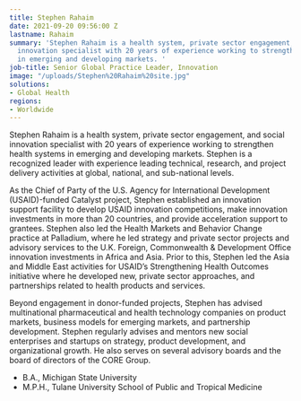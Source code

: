 ```yaml
---
title: Stephen Rahaim
date: 2021-09-20 09:56:00 Z
lastname: Rahaim
summary: 'Stephen Rahaim is a health system, private sector engagement, and social
  innovation specialist with 20 years of experience working to strengthen health systems
  in emerging and developing markets. '
job-title: Senior Global Practice Leader, Innovation
image: "/uploads/Stephen%20Rahaim%20site.jpg"
solutions:
- Global Health
regions:
- Worldwide
---
```


Stephen Rahaim is a health system, private sector engagement, and social innovation specialist with 20 years of experience working to strengthen health systems in emerging and developing markets. Stephen is a recognized leader with experience leading technical, research, and project delivery activities at global, national, and sub-national levels.
 
As the Chief of Party of the U.S. Agency for International Development (USAID)-funded Catalyst project, Stephen established an innovation support facility to develop USAID innovation competitions, make innovation investments in more than 20 countries, and provide acceleration support to grantees. Stephen also led the Health Markets and Behavior Change practice at Palladium, where he led strategy and private sector projects and advisory services to the U.K. Foreign, Commonwealth & Development Office innovation investments in Africa and Asia. Prior to this, Stephen led the Asia and Middle East activities for USAID’s Strengthening Health Outcomes initiative where he developed new, private sector approaches, and partnerships related to health products and services.
 
Beyond engagement in donor-funded projects, Stephen has advised multinational pharmaceutical and health technology companies on product markets, business models for emerging markets, and partnership development. Stephen regularly advises and mentors new social enterprises and startups on strategy, product development, and organizational growth. He also serves on several advisory boards and the board of directors of the CORE Group.
 
* B.A., Michigan State University
* M.P.H., Tulane University School of Public and Tropical Medicine